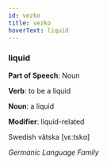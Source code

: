 ```yaml
---
id: vezko
title: vezko
hoverText: liquid
---
```


### liquid

**Part of Speech**: Noun

**Verb**: to be a liquid

**Noun**: a liquid

**Modifier**: liquid-related

Swedish vätska [vɛːtskɑ]

*Germanic Language Family*
